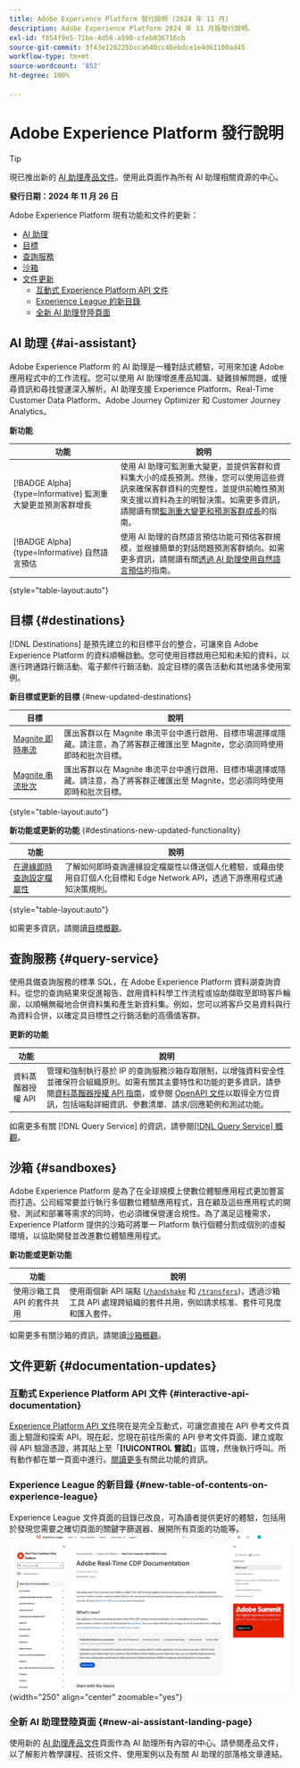 ```yaml
---
title: Adobe Experience Platform 發行說明 (2024 年 11 月)
description: Adobe Experience Platform 2024 年 11 月版發行說明。
exl-id: f854f9e5-71be-4d56-a598-cfeb036716cb
source-git-commit: 3f43e120225bcca640cc46ebdce1e4d61100ad45
workflow-type: tm+mt
source-wordcount: '852'
ht-degree: 100%

---
```


# Adobe Experience Platform 發行說明

>[!TIP]
>
>現已推出新的 [AI 助理產品文件](../../ai-assistant/landing.md)。使用此頁面作為所有 AI 助理相關資源的中心。

**發行日期：2024 年 11 月 26 日**

Adobe Experience Platform 現有功能和文件的更新：

- [AI 助理](#ai-assistant)
- [目標](#destinations)
- [查詢服務](#query-service)
- [沙箱](#sandboxes)
- [文件更新](#documentation-updates)
   - [互動式 Experience Platform API 文件](#interactive-experience-platform-api-documentation)
   - [Experience League 的新目錄](#new-table-of-contents-on-experience-league)
   - [全新 AI 助理登陸頁面](#new-ai-assistant-landing-page)

## AI 助理 {#ai-assistant}

Adobe Experience Platform 的 AI 助理是一種對話式體驗，可用來加速 Adobe 應用程式中的工作流程。您可以使用 AI 助理增進產品知識、疑難排解問題，或搜尋資訊和尋找營運深入解析。AI 助理支援 Experience Platform、Real-Time Customer Data Platform、Adobe Journey Optimizer 和 Customer Journey Analytics。

**新功能**

| 功能 | 說明 |
| --- | --- |
| [!BADGE Alpha]{type=Informative} 監測重大變更並預測客群增長 | 使用 AI 助理可監測重大變更，並提供客群和資料集大小的成長預測。然後，您可以使用這些資訊來確保客群資料的完整性，並提供前瞻性預測來支援以資料為主的明智決策。如需更多資訊，請閱讀有關[監測重大變更和預測客群成長](../../ai-assistant/new-features/audience-forecasting.md)的指南。 |
| [!BADGE Alpha]{type=Informative} 自然語言預估 | 使用 AI 助理的自然語言預估功能可預估客群規模，並根據簡單的對話問題預測客群傾向。如需更多資訊，請閱讀有關[透過 AI 助理使用自然語言預估](../../ai-assistant/new-features/natural-language.md)的指南。 |

{style="table-layout:auto"}

## 目標 {#destinations}

[!DNL Destinations] 是預先建立的和目標平台的整合，可讓來自 Adobe Experience Platform 的資料順暢啟動。您可使用目標啟用已知和未知的資料，以進行跨通路行銷活動、電子郵件行銷活動、設定目標的廣告活動和其他諸多使用案例。

**新目標或更新的目標** {#new-updated-destinations}

| 目標 | 說明 |
| --- | --- |
| [Magnite 即時串流](/help/destinations/catalog/advertising/magnite-streaming.md) | 匯出客群以在 Magnite 串流平台中進行啟用、目標市場選擇或隱藏。請注意，為了將客群正確匯出至 Magnite，您必須同時使用即時和批次目標。 |
| [Magnite 串流批次](/help/destinations/catalog/advertising/magnite-batch.md) | 匯出客群以在 Magnite 串流平台中進行啟用、目標市場選擇或隱藏。請注意，為了將客群正確匯出至 Magnite，您必須同時使用即時和批次目標。 |

{style="table-layout:auto"}

**新功能或更新的功能** {#destinations-new-updated-functionality}

| 功能 | 說明 |
| --- | --- |
| [在邊緣即時查詢設定檔屬性](/help/destinations/ui/activate-edge-profile-lookup.md) | 了解如何即時查詢邊緣設定檔屬性以傳送個人化體驗，或藉由使用自訂個人化目標和 Edge Network API，透過下游應用程式通知決策規則。 |

{style="table-layout:auto"}

如需更多資訊，請閱讀[目標概觀](../../destinations/home.md)。

## 查詢服務 {#query-service}

使用具備查詢服務的標準 SQL，在 Adobe Experience Platform 資料湖查詢資料。從您的查詢結果來促進報告、啟用資料科學工作流程或協助擷取至即時客戶輪廓，以順暢無礙地合併資料集和產生新資料集。例如，您可以將客戶交易資料與行為資料合併，以確定具目標性之行銷活動的高價值客群。

**更新的功能**

| 功能 | 說明 |
| --- | --- |
| 資料蒸餾器授權 API | 管理和強制執行基於 IP 的查詢服務沙箱存取限制，以增強資料安全性並確保符合組織原則。如需有關其主要特性和功能的更多資訊，請參閱[資料蒸餾器授權 API 指南](../../query-service/auth-api/overview.md)，或參閱 [OpenAPI 文件](https://developer.adobe.com/experience-platform-apis/references/data-distiller-auth/)以取得全方位資訊，包括端點詳細資訊、參數清單、請求/回應範例和測試功能。 |

如需更多有關 [!DNL Query Service] 的資訊，請參閱[[!DNL Query Service] 概觀](../../query-service/home.md)。

## 沙箱 {#sandboxes}

Adobe Experience Platform 是為了在全球規模上使數位體驗應用程式更加豐富而打造。公司經常要並行執行多個數位體驗應用程式，且在顧及這些應用程式的開發、測試和部署等需求的同時，也必須確保營運合規性。為了滿足這種需求，Experience Platform 提供的沙箱可將單一 Platform 執行個體分割成個別的虛擬環境，以協助開發並改進數位體驗應用程式。

**新功能或更新功能**

| 功能 | 說明 |
| --- | --- |
| 使用沙箱工具 API 的套件共用 | 使用兩個新 API 端點 ([`/handshake`](../../sandboxes/sandbox-tooling-api/packages.md#org-linking) 和 [`/transfers`](../../sandboxes/sandbox-tooling-api/packages.md#transfer-packages))，透過沙箱工具 API 處理跨組織的套件共用，例如請求核准、套件可見度和匯入套件。 |

如需更多有關沙箱的資訊，請閱讀[沙箱概觀](../../sandboxes/home.md)。

## 文件更新 {#documentation-updates}

### 互動式 Experience Platform API 文件 {#interactive-api-documentation}

[Experience Platform API 文件](https://developer.adobe.com/experience-platform-apis/)現在是完全互動式，可讓您直接在 API 參考文件頁面上驗證和探索 API。現在起，您現在前往所需的 API 參考文件頁面、建立或取得 API 驗證憑證，將其貼上至「**[!UICONTROL 嘗試]**」區塊，然後執行呼叫。所有動作都在單一頁面中進行。[閱讀更多](/help/landing/api-authentication.md#get-credentials-functionality)有關此功能的資訊。

### Experience League 的新目錄 {#new-table-of-contents-on-experience-league}

Experience League 文件頁面的目錄已改良，可為讀者提供更好的體驗，包括用於發現您需要之確切頁面的關鍵字篩選器、展開所有頁面的功能等。<br> ![新目錄體驗，包括關鍵字篩選器和展開所有頁面的功能。](../2024/assets/november/new-toc-experience.gif "新目錄體驗，包括關鍵字篩選器和展開所有頁面的功能。"){width="250" align="center" zoomable="yes"}

### 全新 AI 助理登陸頁面 {#new-ai-assistant-landing-page}

使用新的 [AI 助理產品文件](../../ai-assistant/landing.md)頁面作為 AI 助理所有內容的中心。請參閱產品文件，以了解影片教學課程、技術文件、使用案例以及有關 AI 助理的部落格文章連結。